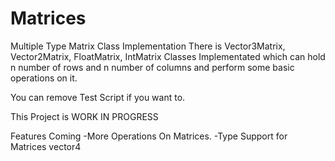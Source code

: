 # Matrices
Multiple Type Matrix Class Implementation There is Vector3Matrix, Vector2Matrix, FloatMatrix, IntMatrix Classes Implementated which can hold n number of rows and n number of columns and perform some basic operations on it.

You can remove Test Script if you want to.

This Project is WORK IN PROGRESS

Features Coming -More Operations On Matrices. -Type Support for Matrices vector4
